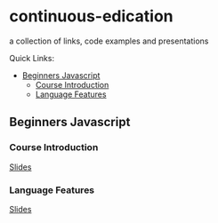 # continuous-edication
a collection of links, code examples and presentations


Quick Links:
* [Beginners Javascript](#beginners-javascript)
  * [Course Introduction](#beginners-1)
  * [Language Features](#beginners-2)


## <a name="#beginners-javascript"></a> Beginners Javascript

### <a name="#beginners-1"></a> Course Introduction
[Slides](http://slides.com/benrubin/javascript)

### <a name="#beginners-2"></a> Language Features
[Slides](http://slides.com/benrubin/javascript)
